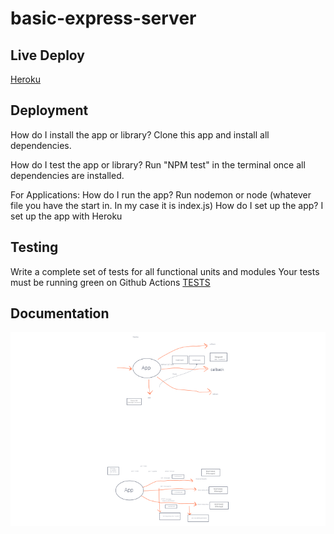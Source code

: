 # basic-express-server

## Live Deploy
[Heroku](https://alfredo-basic-express-server.herokuapp.com/)

## Deployment

How do I install the app or library?
Clone this app and install all dependencies.

How do I test the app or library?
Run "NPM test" in the terminal once all dependencies are installed.

For Applications:
How do I run the app?
Run nodemon or node (whatever file you have the start in. In my case it is index.js)
How do I set up the app?
I set up the app with Heroku

## Testing

Write a complete set of tests for all functional units and modules
Your tests must be running green on Github Actions
[TESTS](./__tests__)

## Documentation
![](Images/Lab-02.png)